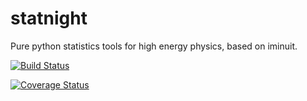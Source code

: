 # statnight
Pure python statistics tools for high energy physics, based on iminuit.


[![Build Status](https://travis-ci.org/marinang/statnight.svg?branch=master)](https://travis-ci.org/marinang/statnight)

[![Coverage Status](https://coveralls.io/repos/github/marinang/statnight/badge.svg?branch=master)](https://coveralls.io/github/marinang/statnight?branch=master)
